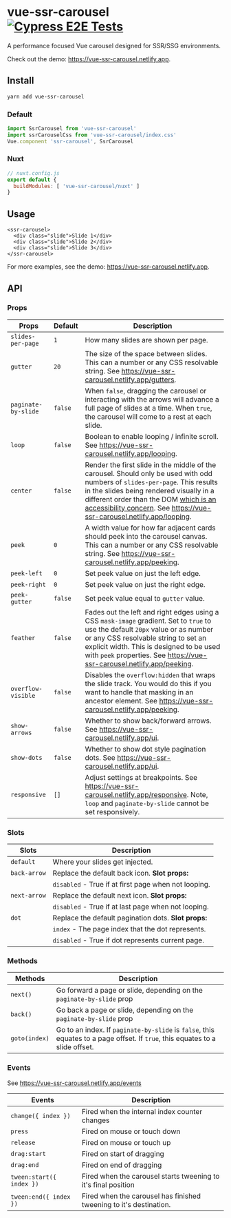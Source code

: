 # vue-ssr-carousel [![Cypress E2E Tests](https://github.com/BKWLD/vue-ssr-carousel/actions/workflows/cypress.yml/badge.svg)](https://github.com/BKWLD/vue-ssr-carousel/actions/workflows/cypress.yml)

A performance focused Vue carousel designed for SSR/SSG environments.

Check out the demo: https://vue-ssr-carousel.netlify.app.

## Install

```sh
yarn add vue-ssr-carousel
```

### Default

```js
import SsrCarousel from 'vue-ssr-carousel'
import ssrCarouselCss from 'vue-ssr-carousel/index.css'
Vue.component 'ssr-carousel', SsrCarousel
```

### Nuxt

```js
// nuxt.config.js
export default {
  buildModules: [ 'vue-ssr-carousel/nuxt' ]
}
```

## Usage

```vue
<ssr-carousel>
  <div class="slide">Slide 1</div>
  <div class="slide">Slide 2</div>
  <div class="slide">Slide 3</div>
</ssr-carousel>
```

For more examples, see the demo: https://vue-ssr-carousel.netlify.app.

## API

### Props

| **Props**           | **Default** | **Description**
|---------------------|-------------|----------------
| `slides-per-page`   | `1`         | How many slides are shown per page.
| `gutter`            | `20`        | The size of the space between slides. This can a number or any CSS resolvable string. See https://vue-ssr-carousel.netlify.app/gutters.
| `paginate-by-slide` | `false`     | When `false`, dragging the carousel or interacting with the arrows will advance a full page of slides at a time.  When `true`, the carousel will come to a rest at each slide.
| `loop`              | `false`     | Boolean to enable looping / infinite scroll. See https://vue-ssr-carousel.netlify.app/looping.
| `center`            | `false`     | Render the first slide in the middle of the carousel.  Should only be used with odd numbers of `slides-per-page`.  This results in the slides being rendered visually in a different order than the DOM [which is an accessibility concern](https://developer.mozilla.org/en-US/docs/Web/CSS/order#accessibility_concerns). See https://vue-ssr-carousel.netlify.app/looping.
| `peek`              | `0`         | A width value for how far adjacent cards should peek into the carousel canvas. This can a number or any CSS resolvable string. See https://vue-ssr-carousel.netlify.app/peeking.
| `peek-left`         | `0`         | Set peek value on just the left edge.
| `peek-right`        | `0`         | Set peek value on just the right edge.
| `peek-gutter`       | `false`     | Set peek value equal to `gutter` value.
| `feather`           | `false`     | Fades out the left and right edges using a CSS `mask-image` gradient.  Set to `true` to use the default `20px` value or as number or any CSS resolvable string to set an explicit width. This is designed to be used with `peek` properties. See https://vue-ssr-carousel.netlify.app/peeking.
| `overflow-visible`  | `false`     | Disables the `overflow:hidden` that wraps the slide track.  You would do this if you want to handle that masking in an ancestor element.  See https://vue-ssr-carousel.netlify.app/peeking.
| `show-arrows`       | `false`     | Whether to show back/forward arrows. See https://vue-ssr-carousel.netlify.app/ui.
| `show-dots`         | `false`     | Whether to show dot style pagination dots. See https://vue-ssr-carousel.netlify.app/ui.
| `responsive`        | `[]`        | Adjust settings at breakpoints. See https://vue-ssr-carousel.netlify.app/responsive. Note, `loop` and `paginate-by-slide` cannot be set responsively.

### Slots

| **Slots**    | **Description**
|--------------|----------------------------------------------------------
| `default`    | Where your slides get injected.
| `back-arrow` | Replace the default back icon. **Slot props:**
|              | `disabled` - True if at first page when not looping.
| `next-arrow` | Replace the default next icon. **Slot props:**
|              |  `disabled` - True if at last page when not looping.
| `dot`        | Replace the default pagination dots.  **Slot props:**
|              | `index` - The page index that the dot represents.
|              | `disabled` - True if dot represents current page.

### Methods

| Methods       | Description
|---------------|----------------------------------------------------------------------------------------------------------------------------------
| `next()`      | Go forward a page or slide, depending on the `paginate-by-slide` prop
| `back()`      | Go back a page or slide, depending on the `paginate-by-slide` prop
| `goto(index)` | Go to an index.  If `paginate-by-slide` is `false`, this equates to a page offset.  If `true`, this equates to a slide offset.

### Events

See https://vue-ssr-carousel.netlify.app/events

| Events                   | Description
|--------------------------|--------------------------------------------------------------------
| `change({ index })`      | Fired when the internal index counter changes
| `press`                  | Fired on mouse or touch down
| `release`                | Fired on mouse or touch up
| `drag:start`             | Fired on start of dragging
| `drag:end`               | Fired on end of dragging
| `tween:start({ index })` | Fired when the carousel starts tweening to it's final position
| `tween:end({ index })`   | Fired when the carousel has finished tweening to it's destination.
